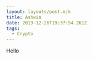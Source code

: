 ```yaml
---
layout: layouts/post.njk
title: Ashwin
date: 2019-12-26T19:37:54.261Z
tags:
  - Crypto
---
```

Hello
